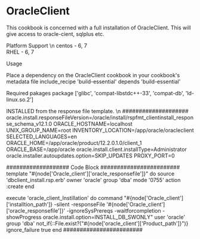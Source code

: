 # OracleClient

This cookbook is concerned with a full installation of OracleClient. This will give access to oracle-cient, sqlplus etc. 

Platform Support \n
centos  - 6, 7   
RHEL    - 6, 7 

Usage

Place a dependency on the OracleClient cookbook in your cookbook's metadata file include_recipe 'build-essential' depends 'build-essential'

Required pakages package ['glibc', 'compat-libstdc++-33', 'compat-db', 'ld-linux.so.2']

INSTALLED from the response file template. \n
####################
oracle.install.responseFileVersion=/oracle/install/rspfmt_clientinstall_response_schema_v12.1.0
ORACLE_HOSTNAME=localhost
UNIX_GROUP_NAME=root
INVENTORY_LOCATION=/app/oracle/oracleclient
SELECTED_LANGUAGES=en
ORACLE_HOME=/app/oracle/product/12.2.0.1.0/client_1
ORACLE_BASE=/app/oracle
oracle.install.client.installType=Administrator
oracle.installer.autoupdates.option=SKIP_UPDATES
PROXY_PORT=0

###################
Code Block
########################
template "#{node['Oracle_client']['oracle_responsefile']}" do
  source 'dbclient_install.rsp.erb'
  owner 'oracle'
  group 'dba'
  mode '0755'
  action :create
end

execute 'oracle_client_Instillation' do
 command "#{node['Oracle_client']['installtion_path']} -silent -responseFile '#{node['Oracle_client']['oracle_responsefile']}' -ignoreSysPrereqs -waitforcompletion -showProgress oracle.install.option=INSTALL_DB_SWONLY"
 user 'oracle'
 group 'dba'
 not_if{::File.exist?("#{node['oracle_client']['Product_path']}")}
 ignore_failure true
end
########################
